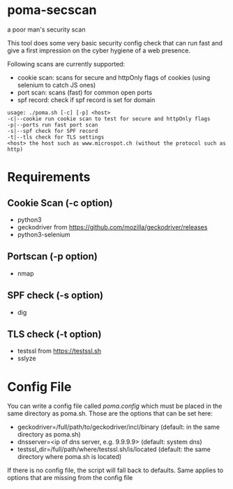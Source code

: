 # poma-secscan
a poor man's security scan

This tool does some very basic security config check that can run fast
and give a first impression on the cyber hygiene of a web presence.

Following scans are currently supported:

* cookie scan: scans for secure and httpOnly flags of cookies (using selenium to catch JS ones)
* port scan: scans (fast) for common open ports
* spf record: check if spf record is set for domain

```
usage: ./poma.sh [-c] [-p] <host>
-c|--cookie run cookie scan to test for secure and httpOnly flags
-p|--ports run fast port scan
-s|--spf check for SPF record
-t|--tls check for TLS settings
<host> the host such as www.microspot.ch (without the protocol such as http)
```

# Requirements

## Cookie Scan (-c option)
* python3
* geckodriver from https://github.com/mozilla/geckodriver/releases
* python3-selenium

## Portscan (-p option)
* nmap

## SPF check (-s option)
* dig

## TLS check (-t option)
* testssl from https://testssl.sh
* sslyze

# Config File

You can write a config file called *poma.config* which must be placed in
the same directory as poma.sh. Those are the options that can be set
here:

* geckodriver=/full/path/to/geckodriver/incl/binary (default: in the same directory as poma.sh)
* dnsserver=<ip of dns server, e.g. 9.9.9.9> (default: system dns)
* testssl_dir=/full/path/where/testssl.sh/is/located (default: the same directory where poma.sh is located)

If there is no config file, the script will fall back to
defaults. Same applies to options that are missing from the config
file